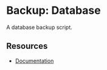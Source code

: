 # Backup: Database

A database backup script.

## Resources

- [Documentation](https://lib.onl/ru/2025/05/57f8f8c0-b963-5708-b310-129ea98a2423/)
